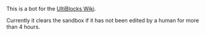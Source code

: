 This is a bot for the [UltiBlocks Wiki](https://ultiblocks.miraheze.org).

Currently it clears the sandbox if it has not been edited by a human for more than 4 hours.
